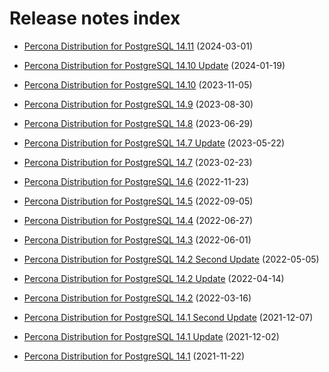 # Release notes index

* [Percona Distribution for PostgreSQL 14.11](release-notes-v14.11.md) (2024-03-01)

* [Percona Distribution for PostgreSQL 14.10 Update](release-notes-v14.10.upd.md) (2024-01-19)

* [Percona Distribution for PostgreSQL 14.10](release-notes-v14.10.md) (2023-11-05)

* [Percona Distribution for PostgreSQL 14.9](release-notes-v14.9.md) (2023-08-30)

* [Percona Distribution for PostgreSQL 14.8](release-notes-v14.8.md) (2023-06-29)

* [Percona Distribution for PostgreSQL 14.7 Update](release-notes-v14.7.upd.md) (2023-05-22)

* [Percona Distribution for PostgreSQL 14.7](release-notes-v14.7.md) (2023-02-23)

* [Percona Distribution for PostgreSQL 14.6](release-notes-v14.6.md) (2022-11-23)

* [Percona Distribution for PostgreSQL 14.5](release-notes-v14.5.md) (2022-09-05)

* [Percona Distribution for PostgreSQL 14.4](release-notes-v14.4.md) (2022-06-27)

* [Percona Distribution for PostgreSQL 14.3](release-notes-v14.3.md) (2022-06-01)

* [Percona Distribution for PostgreSQL 14.2 Second Update](release-notes-v14.2.upd2.md) (2022-05-05)

* [Percona Distribution for PostgreSQL 14.2 Update](release-notes-v14.2.upd.md) (2022-04-14)

* [Percona Distribution for PostgreSQL 14.2](release-notes-v14.2.md) (2022-03-16)

* [Percona Distribution for PostgreSQL 14.1 Second Update](release-notes-v14.1.upd2.md) (2021-12-07)

* [Percona Distribution for PostgreSQL 14.1 Update](release-notes-v14.1.upd.md) (2021-12-02)

* [Percona Distribution for PostgreSQL 14.1](release-notes-v14.1.md) (2021-11-22)